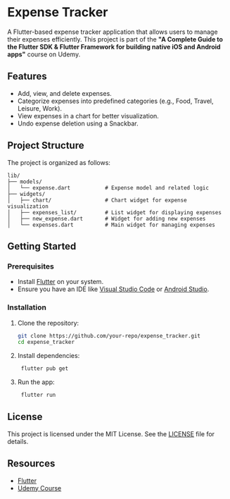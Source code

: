 # Expense Tracker

A Flutter-based expense tracker application that allows users to manage their expenses efficiently. This project is part of the **"A Complete Guide to the Flutter SDK & Flutter Framework for building native iOS and Android apps"** course on Udemy.

## Features

- Add, view, and delete expenses.
- Categorize expenses into predefined categories (e.g., Food, Travel, Leisure, Work).
- View expenses in a chart for better visualization.
- Undo expense deletion using a Snackbar.

## Project Structure

The project is organized as follows:

```
lib/
├── models/
│   └── expense.dart           # Expense model and related logic
├── widgets/
│   ├── chart/                 # Chart widget for expense visualization
│   ├── expenses_list/         # List widget for displaying expenses
│   ├── new_expense.dart       # Widget for adding new expenses
│   └── expenses.dart          # Main widget for managing expenses
```

## Getting Started

### Prerequisites

- Install [Flutter](https://flutter.dev/docs/get-started/install) on your system.
- Ensure you have an IDE like [Visual Studio Code](https://code.visualstudio.com/) or [Android Studio](https://developer.android.com/studio).

### Installation

1. Clone the repository:
   ```sh
   git clone https://github.com/your-repo/expense_tracker.git
   cd expense_tracker
   ```
2. Install dependencies:
   ```sh
    flutter pub get
   ```
3. Run the app:
   ```sh
    flutter run
   ```

## License

This project is licensed under the MIT License. See the [LICENSE](LICENSE) file for details.

## Resources

- [Flutter](https://flutter.dev)
- [Udemy Course](https://www.udemy.com/course/learn-flutter-dart-to-build-ios-android-apps)
